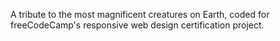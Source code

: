 A tribute to the most magnificent creatures on Earth, coded for freeCodeCamp's responsive web design certification project.